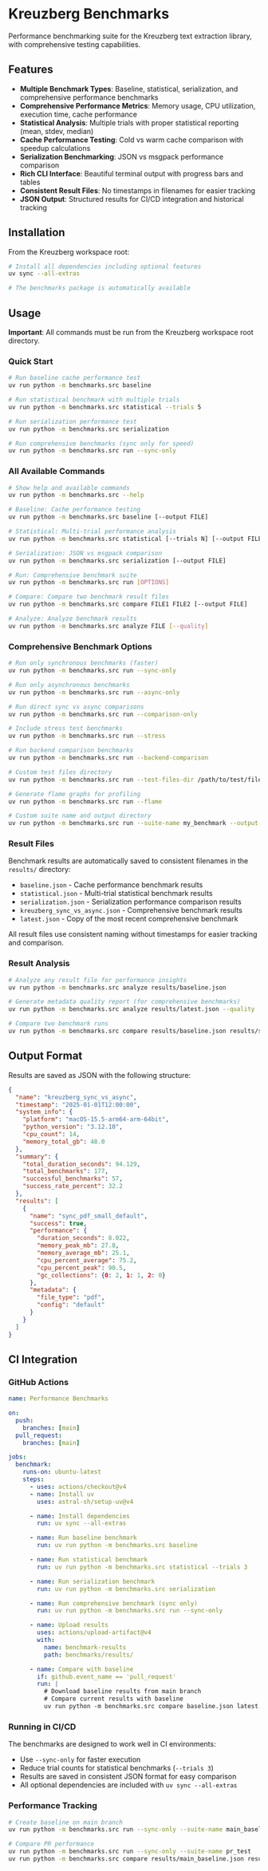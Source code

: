 # Kreuzberg Benchmarks

Performance benchmarking suite for the Kreuzberg text extraction library, with comprehensive testing capabilities.

## Features

- **Multiple Benchmark Types**: Baseline, statistical, serialization, and comprehensive performance benchmarks
- **Comprehensive Performance Metrics**: Memory usage, CPU utilization, execution time, cache performance
- **Statistical Analysis**: Multiple trials with proper statistical reporting (mean, stdev, median)
- **Cache Performance Testing**: Cold vs warm cache comparison with speedup calculations
- **Serialization Benchmarking**: JSON vs msgpack performance comparison
- **Rich CLI Interface**: Beautiful terminal output with progress bars and tables
- **Consistent Result Files**: No timestamps in filenames for easier tracking
- **JSON Output**: Structured results for CI/CD integration and historical tracking

## Installation

From the Kreuzberg workspace root:

```bash
# Install all dependencies including optional features
uv sync --all-extras

# The benchmarks package is automatically available
```

## Usage

**Important**: All commands must be run from the Kreuzberg workspace root directory.

### Quick Start

```bash
# Run baseline cache performance test
uv run python -m benchmarks.src baseline

# Run statistical benchmark with multiple trials
uv run python -m benchmarks.src statistical --trials 5

# Run serialization performance test
uv run python -m benchmarks.src serialization

# Run comprehensive benchmarks (sync only for speed)
uv run python -m benchmarks.src run --sync-only
```

### All Available Commands

```bash
# Show help and available commands
uv run python -m benchmarks.src --help

# Baseline: Cache performance testing
uv run python -m benchmarks.src baseline [--output FILE]

# Statistical: Multi-trial performance analysis
uv run python -m benchmarks.src statistical [--trials N] [--output FILE]

# Serialization: JSON vs msgpack comparison
uv run python -m benchmarks.src serialization [--output FILE]

# Run: Comprehensive benchmark suite
uv run python -m benchmarks.src run [OPTIONS]

# Compare: Compare two benchmark result files
uv run python -m benchmarks.src compare FILE1 FILE2 [--output FILE]

# Analyze: Analyze benchmark results
uv run python -m benchmarks.src analyze FILE [--quality]
```

### Comprehensive Benchmark Options

```bash
# Run only synchronous benchmarks (faster)
uv run python -m benchmarks.src run --sync-only

# Run only asynchronous benchmarks
uv run python -m benchmarks.src run --async-only

# Run direct sync vs async comparisons
uv run python -m benchmarks.src run --comparison-only

# Include stress test benchmarks
uv run python -m benchmarks.src run --stress

# Run backend comparison benchmarks
uv run python -m benchmarks.src run --backend-comparison

# Custom test files directory
uv run python -m benchmarks.src run --test-files-dir /path/to/test/files

# Generate flame graphs for profiling
uv run python -m benchmarks.src run --flame

# Custom suite name and output directory
uv run python -m benchmarks.src run --suite-name my_benchmark --output-dir my_results
```

### Result Files

Benchmark results are automatically saved to consistent filenames in the `results/` directory:

- `baseline.json` - Cache performance benchmark results
- `statistical.json` - Multi-trial statistical benchmark results
- `serialization.json` - Serialization performance comparison results
- `kreuzberg_sync_vs_async.json` - Comprehensive benchmark results
- `latest.json` - Copy of the most recent comprehensive benchmark

All result files use consistent naming without timestamps for easier tracking and comparison.

### Result Analysis

```bash
# Analyze any result file for performance insights
uv run python -m benchmarks.src analyze results/baseline.json

# Generate metadata quality report (for comprehensive benchmarks)
uv run python -m benchmarks.src analyze results/latest.json --quality

# Compare two benchmark runs
uv run python -m benchmarks.src compare results/baseline.json results/statistical.json --output comparison.json
```

## Output Format

Results are saved as JSON with the following structure:

```json
{
  "name": "kreuzberg_sync_vs_async",
  "timestamp": "2025-01-01T12:00:00",
  "system_info": {
    "platform": "macOS-15.5-arm64-arm-64bit",
    "python_version": "3.12.10",
    "cpu_count": 14,
    "memory_total_gb": 48.0
  },
  "summary": {
    "total_duration_seconds": 94.129,
    "total_benchmarks": 177,
    "successful_benchmarks": 57,
    "success_rate_percent": 32.2
  },
  "results": [
    {
      "name": "sync_pdf_small_default",
      "success": true,
      "performance": {
        "duration_seconds": 8.022,
        "memory_peak_mb": 27.8,
        "memory_average_mb": 25.1,
        "cpu_percent_average": 75.2,
        "cpu_percent_peak": 90.5,
        "gc_collections": {0: 2, 1: 1, 2: 0}
      },
      "metadata": {
        "file_type": "pdf",
        "config": "default"
      }
    }
  ]
}
```

## CI Integration

### GitHub Actions

```yaml
name: Performance Benchmarks

on:
  push:
    branches: [main]
  pull_request:
    branches: [main]

jobs:
  benchmark:
    runs-on: ubuntu-latest
    steps:
      - uses: actions/checkout@v4
      - name: Install uv
        uses: astral-sh/setup-uv@v4

      - name: Install dependencies
        run: uv sync --all-extras

      - name: Run baseline benchmark
        run: uv run python -m benchmarks.src baseline

      - name: Run statistical benchmark
        run: uv run python -m benchmarks.src statistical --trials 3

      - name: Run serialization benchmark
        run: uv run python -m benchmarks.src serialization

      - name: Run comprehensive benchmark (sync only)
        run: uv run python -m benchmarks.src run --sync-only

      - name: Upload results
        uses: actions/upload-artifact@v4
        with:
          name: benchmark-results
          path: benchmarks/results/

      - name: Compare with baseline
        if: github.event_name == 'pull_request'
        run: |
          # Download baseline results from main branch
          # Compare current results with baseline
          uv run python -m benchmarks.src compare baseline.json latest.json --output pr-comparison.json
```

### Running in CI/CD

The benchmarks are designed to work well in CI environments:

- Use `--sync-only` for faster execution
- Reduce trial counts for statistical benchmarks (`--trials 3`)
- Results are saved in consistent JSON format for easy comparison
- All optional dependencies are included with `uv sync --all-extras`

### Performance Tracking

```bash
# Create baseline on main branch
uv run python -m benchmarks.src run --sync-only --suite-name main_baseline

# Compare PR performance
uv run python -m benchmarks.src run --sync-only --suite-name pr_test
uv run python -m benchmarks.src compare results/main_baseline.json results/pr_test.json
```
